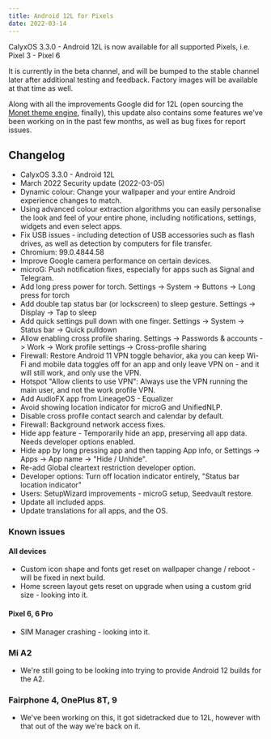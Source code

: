 ```yaml
---
title: Android 12L for Pixels
date: 2022-03-14
---
```


CalyxOS 3.3.0 - Android 12L is now available for all supported Pixels, i.e. Pixel 3 - Pixel 6

It is currently in the beta channel, and will be bumped to the stable channel later after additional testing and feedback. Factory images will be available at that time as well.

Along with all the improvements Google did for 12L (open sourcing the [Monet theme engine](https://www.xda-developers.com/material-you-monet-theme-engine/), finally), this update also contains some features we've been working on in the past few months, as well as bug fixes for report issues.

## Changelog
* CalyxOS 3.3.0 - Android 12L
* March 2022 Security update (2022-03-05)
* Dynamic colour: Change your wallpaper and your entire Android experience changes to match.
* Using advanced colour extraction algorithms you can easily personalise the look and feel of your entire phone, including notifications, settings, widgets and even select apps.
* Fix USB issues - including detection of USB accessories such as flash drives, as well as detection by computers for file transfer.
* Chromium: 99.0.4844.58
* Improve Google camera performance on certain devices.
* microG: Push notification fixes, especially for apps such as Signal and Telegram.
* Add long press power for torch. Settings -> System -> Buttons -> Long press for torch
* Add double tap status bar (or lockscreen) to sleep gesture. Settings -> Display -> Tap to sleep
* Add quick settings pull down with one finger. Settings -> System -> Status bar -> Quick pulldown
* Allow enabling cross profile sharing. Settings -> Passwords & accounts -> Work -> Work profile settings -> Cross-profile sharing
* Firewall: Restore Android 11 VPN toggle behavior, aka you can keep Wi-Fi and mobile data toggles off for an app and only leave VPN on - and it will still work, and only use the VPN.
* Hotspot "Allow clients to use VPN": Always use the VPN running the main user, and not the work profile VPN.
* Add AudioFX app from LineageOS - Equalizer
* Avoid showing location indicator for microG and UnifiedNLP.
* Disable cross profile contact search and calendar by default.
* Firewall: Background network access fixes.
* Hide app feature - Temporarily hide an app, preserving all app data. Needs developer options enabled.
* Hide app by long pressing app and then tapping App info, or Settings -> Apps -> App name -> "Hide / Unhide".
* Re-add Global cleartext restriction developer option.
* Developer options: Turn off location indicator entirely, "Status bar location indicator"
* Users: SetupWizard improvements - microG setup, Seedvault restore.
* Update all included apps.
* Update translations for all apps, and the OS.

### Known issues

#### All devices
* Custom icon shape and fonts get reset on wallpaper change / reboot - will be fixed in next build.
* Home screen layout gets reset on upgrade when using a custom grid size - looking into it.

#### Pixel 6, 6 Pro
* SIM Manager crashing - looking into it.

### Mi A2
* We're still going to be looking into trying to provide Android 12 builds for the A2.

### Fairphone 4, OnePlus 8T, 9
* We've been working on this, it got sidetracked due to 12L, however with that out of the way we're back on it.

